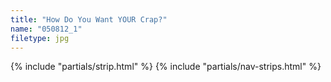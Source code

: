 ```yaml
---
title: "How Do You Want YOUR Crap?"
name: "050812_1"
filetype: jpg
---
```


{% include "partials/strip.html" %}
{% include "partials/nav-strips.html" %}